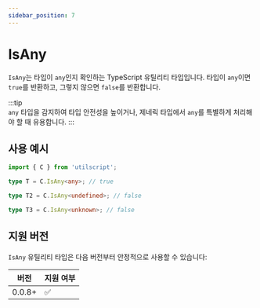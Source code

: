 ```yaml
---
sidebar_position: 7
---
```


# IsAny

`IsAny`는 타입이 `any`인지 확인하는 TypeScript 유틸리티 타입입니다. 타입이 `any`이면 `true`를 반환하고, 그렇지 않으면 `false`를 반환합니다.

:::tip  
`any` 타입을 감지하여 타입 안전성을 높이거나, 제네릭 타입에서 `any`를 특별하게 처리해야 할 때 유용합니다.
:::

## 사용 예시

```ts
import { C } from 'utilscript';

type T = C.IsAny<any>; // true

type T2 = C.IsAny<undefined>; // false

type T3 = C.IsAny<unknown>; // false
```

## 지원 버전

`IsAny` 유틸리티 타입은 다음 버전부터 안정적으로 사용할 수 있습니다:

| 버전   | 지원 여부 |
| ------ | --------- |
| 0.0.8+ | ✅        |
